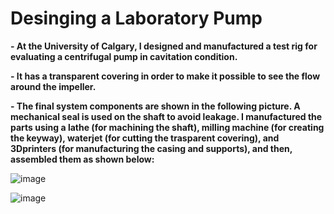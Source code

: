 # Desinging a Laboratory Pump
**- At the University of Calgary, I designed and manufactured a test rig for evaluating a centrifugal pump in cavitation condition.**

**- It has a transparent covering in order to make it possible to see the flow around the impeller.**

**- The final system components are shown in the following picture. A mechanical seal is used on the shaft to avoid leakage. I manufactured the parts using a lathe (for machining the shaft), milling machine (for creating the keyway), waterjet (for cutting the trasparent covering), and 3Dprinters (for manufacturing the casing and supports), and then, assembled them as shown below:**

![image](https://github.com/hajnayeb/labpump/assets/74108898/509076a3-7ce0-428b-9f47-fc929c77f761)

![image](https://github.com/hajnayeb/labpump/assets/74108898/b5b28246-9a03-48c0-8458-d30f0d131b2d)
